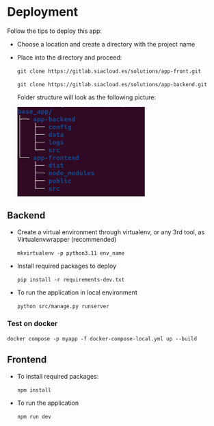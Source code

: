 # Deployment

Follow the tips to deploy this app:

- Choose a location and create a directory with the project name
- Place into the directory and proceed:

  `git clone https://gitlab.siacloud.es/solutions/app-front.git`

  `git clone https://gitlab.siacloud.es/solutions/app-backend.git`

    Folder structure will look as the following picture:

    ![Folder will look as the following picture](resources/image.png)

## Backend

- Create a virtual environment through virtualenv, or any 3rd tool, as Virtualenvwrapper (recommended)
  
  `mkvirtualenv -p python3.11 env_name`

- Install required packages to deploy
  
  `pip install -r requirements-dev.txt`

- To run the application in local environment

  `python src/manage.py runserver`

### Test on docker

`docker compose -p myapp -f docker-compose-local.yml up --build`

## Frontend

- To install required packages:
  
  `npm install` 

- To run the application
  
  `npm run dev`
  